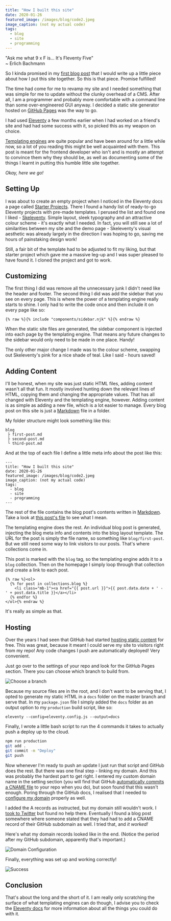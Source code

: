 ```yaml
---
title: "How I built this site"
date: 2020-01-26
featured_image: /images/blog/code2.jpeg
image_caption: (not my actual code)
tags:
  - blog
  - site
  - programming
---
```


"Ask me what 9 x F is... It's Fleventy Five"  
~ Erlich Bachmann

So I kinda promised in my [first blog post](/blog/hello-2020) that I would write up a little piece about how I put this site together. So this is that piece. Promise fulfilled!

The time had come for me to revamp my site and I needed something that was simple for me to update without the clunky overhead of a CMS. After all, I am a programmer and probably more comfortable with a command line than some over-engineered GUI anyway. I decided a static site generator hosted on [GitHub Pages](https://pages.github.com/) was the way to go.

I had used [Eleventy](https://www.11ty.dev/) a few months earlier when I had worked on a friend's site and had had some success with it, so picked this as my weapon on choice.

[Templating engines](https://expressjs.com/en/resources/template-engines.html) are quite popular and have been around for a little while now, so a lot of you reading this might be well acquainted with them. This post is meant for the frontend developer who isn't and is mostly an attempt to convince them why they should be, as well as documenting some of the things I learnt in putting this humble little site together.

*Okay, here we go!*

## Setting Up

I was about to create an empty project when I noticed in the Eleventy docs a page called [Starter Projects](https://www.11ty.dev/docs/starter/). There I found a handy list of ready-to-go Eleventy projects with pre-made templates. I perused the list and found one I liked - [Skeleventy](https://skeleventy.netlify.com/). Simple layout, sleek typography and an attractive colour scheme - it's exactly what I needed. In fact, you will still see a lot of similarities between my site and the demo page - Skeleventy's visual aesthetic was already largely in the direction I was hoping to go, saving me hours of painstaking design work!

Still, a fair bit of the template had to be adjusted to fit my liking, but that starter project which gave me a massive leg-up and I was super pleased to have found it. I cloned the project and got to work.

## Customizing

The first thing I did was remove all the unnecessary junk I didn't need like the header and footer. The second thing I did was add the sidebar that you see on every page. This is where the power of a templating engine really starts to shine. I only had to write the code once and then include it on every page like so:

`{% raw %}{% include "components/sidebar.njk" %}{% endraw %}`

When the static site files are generated, the sidebar component is injected into each page by the templating engine. That means any future changes to the sidebar would only need to be made in one place. Handy!

The only other major change I made was to the colour scheme, swapping out Skeleventy's pink for a nice shade of teal. Like I said - hours saved!

## Adding Content

I'll be honest, when my site was just static HTML files, adding content wasn't all that fun. It mostly involved hunting down the relevant lines of HTML, copying them and changing the appropriate values. That has all changed with Eleventy and the templating engine, however. Adding content is as simple as adding a new file, which is a lot easier to manage. Every blog post on this site is just a [Markdown](https://en.wikipedia.org/wiki/Markdown) file in a folder.

My folder structure might look something like this:

```
blog
 ├ first-post.md
 ├ second-post.md
 └ third-post.md
```

And at the top of each file I define a little meta info about the post like this:


```
---
title: "How I built this site"
date: 2020-01-26
featured_image: /images/blog/code2.jpeg
image_caption: (not my actual code)
tags:
  - blog
  - site
  - programming
---
```

The rest of the file contains the blog post's contents written in [Markdown](https://en.wikipedia.org/wiki/Markdown). Take a look at [this post's file](https://raw.githubusercontent.com/Miltage/robert/master/site/blog/how-i-built-this-site.md) to see what I mean.

The templating engine does the rest. An individual blog post is generated, injecting the blog meta info and contents into the blog layout template. The URL for the post is simply the file name, so something like `blog/first-post`. But we still need some way to link visitors to our posts. That's where collections come in.

This post is marked with the `blog` tag, so the templating engine adds it to a `blog` collection. Then on the homepage I simply loop through that collection and create a link to each post.

```
{% raw %}<ol>
  {% for post in collections.blog %}
    <li class="mb-1"><a href="{{ post.url }}">{{ post.data.date + ' - ' + post.data.title }}</a></li>
  {% endfor %}
</ol>{% endraw %}
```

It's really as simple as that.

## Hosting

Over the years I had seen that GitHub had started [hosting static content](https://pages.github.com/) for free. This was great, because it meant I could serve my site to visitors right from my repo! Any code changes I push are automatically deployed! Very convenient.

Just go over to the settings of your repo and look for the GitHub Pages section. There you can choose which branch to build from.

![Choose a branch](/images/blog/github-pages1.png)

Because my source files are in the root, and I don't want to be serving that, I opted to generate my static HTML in a `docs` folder on the master branch and serve that. In my `package.json` file I simply added the `docs` folder as an output option to my `production` build script, like so:

`eleventy --config=eleventy.config.js --output=docs`

Finally, I wrote a little bash script to run the 4 commands it takes to actually push a deploy up to the cloud.

```bash
npm run production
git add .
git commit -m "Deploy"
git push
```

Now whenever I'm ready to push an update I just run that script and GitHub does the rest. But there was one final step - linking my domain. And this was probably the hardest part to get right. I entered my custom domain name in the setting section (you will find that GitHub [automatically commits a CNAME file](https://github.com/Miltage/robert/commit/e88480f1d22aac7968c3ba8c8f68f98ff169adc8) to your repo when you do), but soon found that this wasn't enough. Poring through the GitHub docs, I realised that I needed to [configure my domain](https://help.github.com/en/github/working-with-github-pages/managing-a-custom-domain-for-your-github-pages-site) properly as well.

I added the A records as instructed, but my domain still wouldn't work. I [took to Twitter](https://twitter.com/miltage/status/1193940216345714688) but found no help there. Eventually I found a blog post somewhere where someone stated that they had had to add a CNAME record of their GitHub subdomain as well. I tried that, and *it worked!*

Here's what my domain records looked like in the end. (Notice the period after my GitHub subdomain, apparently that's important.)

![Domain Configuration](/images/blog/domain-records.png)

Finally, everything was set up and working correctly!

![Success](/images/blog/github-pages2.png)

## Conclusion

That's about the long and the short of it. I am really only scratching the surface of what templating engines can do though, I advise you to check the [Eleventy docs](https://www.11ty.dev/docs/) for more information about all the things you could do with it.